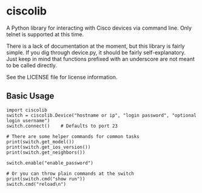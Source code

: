 # ciscolib

A Python library for interacting with Cisco devices via command line. Only 
telnet is supported at this time.

There is a lack of documentation at the moment, but this library is fairly 
simple. If you dig through device.py, it should be fairly self-explanatory. 
Just keep in mind that functions prefixed with an underscore are not meant 
to be called directly.

See the LICENSE file for license information.

## Basic Usage

    import ciscolib
    switch = ciscolib.Device("hostname or ip", "login password", "optional login username")
    switch.connect()    # Defaults to port 23
    
    # There are some helper commands for common tasks
    print(switch.get_model())
    print(switch.get_ios_version())
    print(switch.get_neighbors())
    
    switch.enable("enable_password")
    
    # Or you can throw plain commands at the switch
    print(switch.cmd("show run"))
    switch.cmd("reload\n")
